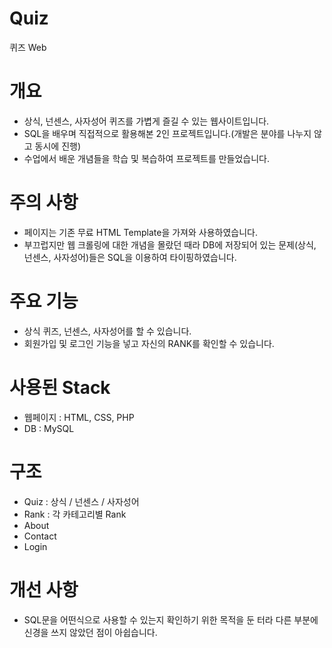# Quiz
퀴즈 Web
# 개요
- 상식, 넌센스, 사자성어 퀴즈를 가볍게 즐길 수 있는 웹사이트입니다.
- SQL을 배우며 직접적으로 활용해본 2인 프로젝트입니다.(개발은 분야를 나누지 않고 동시에 진행)
- 수업에서 배운 개념들을 학습 및 복습하여 프로젝트를 만들었습니다.

# 주의 사항
- 페이지는 기존 무료 HTML Template을 가져와 사용하였습니다.
- 부끄럽지만 웹 크롤링에 대한 개념을 몰랐던 때라 DB에 저장되어 있는 문제(상식, 넌센스, 사자성어)들은 SQL을 이용하여 타이핑하였습니다.

# 주요 기능
- 상식 퀴즈, 넌센스, 사자성어를 할 수 있습니다.
- 회원가입 및 로그인 기능을 넣고 자신의 RANK를 확인할 수 있습니다.

# 사용된 Stack
- 웹페이지 : HTML, CSS, PHP
- DB : MySQL

# 구조
- Quiz : 상식 / 넌센스 / 사자성어
- Rank : 각 카테고리별 Rank
- About
- Contact
- Login

# 개선 사항
- SQL문을 어떤식으로 사용할 수 있는지 확인하기 위한 목적을 둔 터라 다른 부분에 신경을 쓰지 않았던 점이 아쉽습니다.
